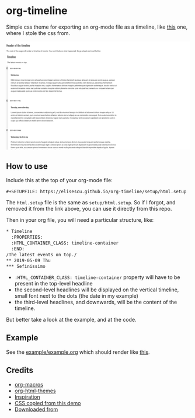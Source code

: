 # org-timeline

Simple css theme for exporting an org-mode file as a timeline, like [this](http://codepen.io/NielsVoogt/pen/MbMMxv/) one, where I stole the css from.

![example](example/example.png)

## How to use
Include this at the top of your org-mode file:
```
#+SETUPFILE: https://elisescu.github.io/org-timeline/setup/html.setup
```
The `html.setup` file is the same as `setup/html.setup`. So if I forgot, and removed it from the link above, you can use it directly from this repo.

Then in your org file, you will need a particular structure, like:
```
* Timeline
  :PROPERTIES:
  :HTML_CONTAINER_CLASS: timeline-container
  :END:
/The latest events on top./
** 2019-05-09 Thu
*** Sefinissimo
```

- `:HTML_CONTAINER_CLASS: timeline-container` property will have to be present in the top-level headline
- the second-level headlines will be displayed on the vertical timeline, small font next to the dots (the date in my example)
- the third-level headlines, and downwards, will be the content of the timeline.

But better take a look at the example, and at the code.

## Example
See the [example/example.org](example/example.org) which should render like [this](https://elisescu.github.io/org-timeline/example/example.html).

## Credits
- [org-macros](https://github.com/fniessen/org-macros)
- [org-html-themes](https://github.com/fniessen/org-html-themes/)
- [Inspiration](https://freefrontend.com/css-timelines/)
- [CSS copied from this demo](http://codepen.io/NielsVoogt/pen/MbMMxv/)
- [Downloaded from](https://freefrontend.com/assets/zip/css-timelines/single-div-timeline.zip)


